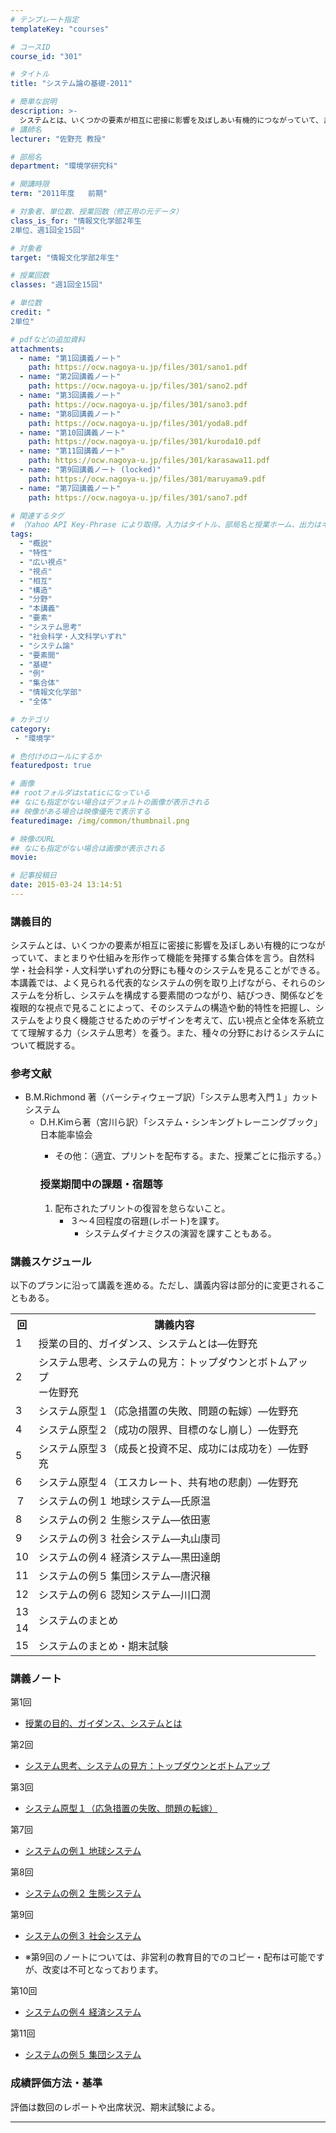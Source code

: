```yaml
---
# テンプレート指定
templateKey: "courses"

# コースID
course_id: "301"

# タイトル
title: "システム論の基礎-2011"

# 簡単な説明
description: >-
  システムとは、いくつかの要素が相互に密接に影響を及ぼしあい有機的につながっていて、まとまりや仕組みを形作って機能を発揮する集合体を言う。自然科学・社会科学・人文科学いずれの分野にも種々のシステムを見ることができる。本講義では、よく見られる代表的なシステムの例を取り上げながら、それらのシステムを分析し、システムを構成する要素間のつながり、結びつき、関係などを複眼的な視点で見ることによって、そのシステ ....
# 講師名
lecturer: "佐野充 教授"

# 部局名
department: "環境学研究科"

# 開講時限
term: "2011年度	前期"

# 対象者、単位数、授業回数（修正用の元データ）
class_is_for: "情報文化学部2年生
2単位、週1回全15回"

# 対象者
target: "情報文化学部2年生"

# 授業回数
classes: "週1回全15回"

# 単位数
credit: "
2単位"

# pdfなどの追加資料
attachments:
  - name: "第1回講義ノート" 
    path: https://ocw.nagoya-u.jp/files/301/sano1.pdf
  - name: "第2回講義ノート" 
    path: https://ocw.nagoya-u.jp/files/301/sano2.pdf
  - name: "第3回講義ノート" 
    path: https://ocw.nagoya-u.jp/files/301/sano3.pdf
  - name: "第8回講義ノート" 
    path: https://ocw.nagoya-u.jp/files/301/yoda8.pdf
  - name: "第10回講義ノート" 
    path: https://ocw.nagoya-u.jp/files/301/kuroda10.pdf
  - name: "第11回講義ノート" 
    path: https://ocw.nagoya-u.jp/files/301/karasawa11.pdf
  - name: "第9回講義ノート (locked)" 
    path: https://ocw.nagoya-u.jp/files/301/maruyama9.pdf
  - name: "第7回講義ノート" 
    path: https://ocw.nagoya-u.jp/files/301/sano7.pdf

# 関連するタグ
# （Yahoo API Key-Phrase により取得。入力はタイトル、部局名と授業ホーム、出力はキーフレーズ（tags））
tags:
  - "概説"
  - "特性"
  - "広い視点"
  - "視点"
  - "相互"
  - "構造"
  - "分野"
  - "本講義"
  - "要素"
  - "システム思考"
  - "社会科学・人文科学いずれ"
  - "システム論"
  - "要素間"
  - "基礎"
  - "例"
  - "集合体"
  - "情報文化学部"
  - "全体"

# カテゴリ
category:
 - "環境学"

# 色付けのロールにするか
featuredpost: true

# 画像
## rootフォルダはstaticになっている
## なにも指定がない場合はデフォルトの画像が表示される
## 映像がある場合は映像優先で表示する
featuredimage: /img/common/thumbnail.png

# 映像のURL
## なにも指定がない場合は画像が表示される
movie: 

# 記事投稿日
date: 2015-03-24 13:14:51
---
```


### 講義目的

システムとは、いくつかの要素が相互に密接に影響を及ぼしあい有機的につながっていて、まとまりや仕組みを形作って機能を発揮する集合体を言う。自然科学・社会科学・人文科学いずれの分野にも種々のシステムを見ることができる。本講義では、よく見られる代表的なシステムの例を取り上げながら、それらのシステムを分析し、システムを構成する要素間のつながり、結びつき、関係などを複眼的な視点で見ることによって、そのシステムの構造や動的特性を把握し、システムをより良く機能させるためのデザインを考えて、広い視点と全体を系統立てて理解する力（システム思考）を養う。また、種々の分野におけるシステムについて概説する。








 

### 参考文献

  * B.M.Richmond 著（バーシティウェーブ訳）「システム思考入門１」カットシステム 
      * D.H.Kimら著（宮川ら訳）「システム・シンキングトレーニングブック」日本能率協会 
          * その他：（適宜、プリントを配布する。また、授業ごとに指示する。） </ul> 
            ### 授業期間中の課題・宿題等
            
              1. 配布されたプリントの復習を怠らないこと。 
                  * ３〜４回程度の宿題(レポート)を課す。 
                      * システムダイナミクスの演習を課すこともある。 </ol>


<h3>講義スケジュール</h3>
<p>以下のプランに沿って講義を進める。ただし、講義内容は部分的に変更されることもある。</p>



<table class="basic" width="455">
<tr>
<th width="20" class="center">回</th>
<th width="435" class="center">講義内容</th>
</tr>

<tr>
<td width="20" class="center">1</td>
<td width="435">授業の目的、ガイダンス、システムとは—佐野充</td>
</tr>


<tr>
<td width="20" class="center">2</td>
<td width="435">システム思考、システムの見方：トップダウンとボトムアップ<br>ー佐野充</td>
</tr>
<tr>
<td width="20" class="center">3</td>
<td width="435">システム原型１（応急措置の失敗、問題の転嫁）—佐野充</td>
</tr>
<tr>
<td width="20" class="center">4</td>
<td width="435">システム原型２（成功の限界、目標のなし崩し）—佐野充</td>
</tr>
<tr>
<td width="20" class="center">5</td>
<td width="435">
システム原型３（成長と投資不足、成功には成功を）—佐野充</td>
</tr>
<tr>
<td width="20" class="center">6</td>
<td width="435">
システム原型４（エスカレート、共有地の悲劇）—佐野充</td>
</tr>
<tr>
<td width="20" class="center">７</td>
<td width="435">システムの例１ 地球システム—氏原温</td>
</tr>
<tr>
<td width="20" class="center">8</td>
<td width="435">システムの例２ 生態システム—依田憲</td>
</tr>
<tr>
<td width="20" class="center">9</td>
<td width="435">システムの例３ 社会システム—丸山康司</td>
</tr>

<tr>
<td width="20" class="center">10</td>
<td width="435">システムの例４ 経済システム—黒田達朗
</td>
</tr>
<tr>

<td width="20" class="center">11</td>
<td width="435">システムの例５ 集団システム—唐沢穣</td>
</tr>
<tr>
<td width="20" class="center">12</td>
<td width="435">システムの例６ 認知システム—川口潤</td>
</tr>
<tr>
<td width="20" class="center">13</td>
<td width="435" rowspan=2>システムのまとめ</td>
</tr>
<tr>
<td width="20" class="center">14</td>
</tr>
<tr>
<td width="20" class="center">15</td>
<td width="435">システムのまとめ・期末試験</td>
</tr>
</table> 
             





 



### 講義ノート

第1回

- [授業の目的、ガイダンス、システムとは](https://ocw.nagoya-u.jp/files/301/sano1.pdf) 

第2回

- [システム思考、システムの見方：トップダウンとボトムアップ](https://ocw.nagoya-u.jp/files/301/sano2.pdf) 

第3回

- [システム原型１（応急措置の失敗、問題の転嫁）](https://ocw.nagoya-u.jp/files/301/sano3.pdf) 

第7回

- [システムの例１ 地球システム](https://ocw.nagoya-u.jp/files/301/sano7.pdf) 

第8回

- [システムの例２ 生態システム](https://ocw.nagoya-u.jp/files/301/yoda8.pdf) 

第9回

- [システムの例３ 社会システム](https://ocw.nagoya-u.jp/files/301/maruyama9.pdf) 

- ※第9回のノートについては、非営利の教育目的でのコピー・配布は可能ですが、改変は不可となっております。

第10回

- [システムの例４ 経済システム](https://ocw.nagoya-u.jp/files/301/kuroda10.pdf) 

第11回

- [システムの例５ 集団システム](https://ocw.nagoya-u.jp/files/301/karasawa11.pdf) 





### 成績評価方法・基準

評価は数回のレポートや出席状況、期末試験による。





-----